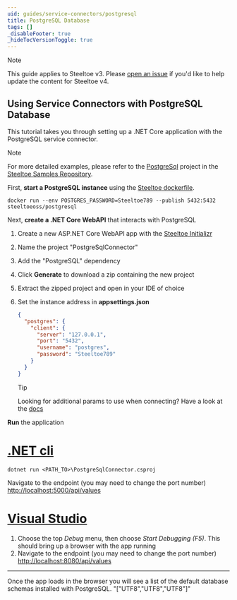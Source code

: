 ```yaml
---
uid: guides/service-connectors/postgresql
title: PostgreSQL Database
tags: []
_disableFooter: true
_hideTocVersionToggle: true
---
```


> [!NOTE]
> This guide applies to Steeltoe v3. Please [open an issue](https://github.com/SteeltoeOSS/Documentation/issues/new/choose) if you'd like to help update the content for Steeltoe v4.

## Using Service Connectors with PostgreSQL Database

This tutorial takes you through setting up a .NET Core application with the PostgreSQL service connector.

> [!NOTE]
> For more detailed examples, please refer to the [PostgreSql](https://github.com/SteeltoeOSS/Samples/tree/3.x/Connectors/src/PostgreSql) project in the [Steeltoe Samples Repository](https://github.com/SteeltoeOSS/Samples/tree/3.x).

First, **start a PostgreSQL instance** using the [Steeltoe dockerfile](https://github.com/steeltoeoss/dockerfiles).

```shell
docker run --env POSTGRES_PASSWORD=Steeltoe789 --publish 5432:5432 steeltoeoss/postgresql
```

Next, **create a .NET Core WebAPI** that interacts with PostgreSQL

1. Create a new ASP.NET Core WebAPI app with the [Steeltoe Initializr](https://start.steeltoe.io)
1. Name the project "PostgreSqlConnector"
1. Add the "PostgreSQL" dependency
1. Click **Generate** to download a zip containing the new project
1. Extract the zipped project and open in your IDE of choice
1. Set the instance address in **appsettings.json**

   ```json
   {
     "postgres": {
       "client": {
         "server": "127.0.0.1",
         "port": "5432",
         "username": "postgres",
         "password": "Steeltoe789"
       }
     }
   }
   ```

   > [!TIP]
   > Looking for additional params to use when connecting? Have a look at the [docs](/docs/v3/welcome/index.md)

**Run** the application

# [.NET cli](#tab/cli)

```shell
dotnet run <PATH_TO>\PostgreSqlConnector.csproj
```

Navigate to the endpoint (you may need to change the port number) [http://localhost:5000/api/values](http://localhost:5000/api/values)

# [Visual Studio](#tab/vs)

1. Choose the top _Debug_ menu, then choose _Start Debugging (F5)_. This should bring up a browser with the app running
1. Navigate to the endpoint (you may need to change the port number) [http://localhost:8080/api/values](http://localhost:8080/api/values)

---

Once the app loads in the browser you will see a list of the default database schemas installed with PostgreSQL.
"["UTF8","UTF8","UTF8"]"

